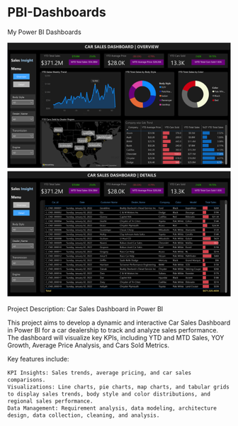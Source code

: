 # PBI-Dashboards
My Power BI Dashboards

   ![PBI-Dashboard](https://raw.githubusercontent.com/archanarvaidya/PBI-Dashboards/main/CarSalesDataAnalysis-1.png)
   ![PBI-Dashboard](https://raw.githubusercontent.com/archanarvaidya/PBI-Dashboards/main/CarSalesDataAnalysis-2.png)


Project Description: Car Sales Dashboard in Power BI

This project aims to develop a dynamic and interactive Car Sales Dashboard in Power BI for a car dealership to track and analyze sales performance. The dashboard will visualize key KPIs, including YTD and MTD Sales, YOY Growth, Average Price Analysis, and Cars Sold Metrics.

Key features include:

    KPI Insights: Sales trends, average pricing, and car sales comparisons.
    Visualizations: Line charts, pie charts, map charts, and tabular grids to display sales trends, body style and color distributions, and regional sales performance.
    Data Management: Requirement analysis, data modeling, architecture design, data collection, cleaning, and analysis.



    
